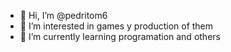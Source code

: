 - 👋 Hi, I’m @pedritom6
- 👀 I’m interested in games y production  of them
- 🌱 I’m currently learning programation and others


